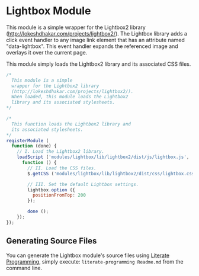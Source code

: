 Lightbox Module
===============

This module is a simple wrapper for the Lightbox2 library (http://lokeshdhakar.com/projects/lightbox2/). The Lightbox library adds a click event handler to any image link element that has an attribute named "data-lightbox". This event handler expands the referenced image and overlays it over the current page.

This module simply loads the Lightbox2 library and its associated CSS files.

```javascript
/*
  This module is a simple
  wrapper for the Lightbox2 library
  (http://lokeshdhakar.com/projects/lightbox2/).
  When loaded, this module loads the Lightbox2
  library and its associated stylesheets.
*/

/*
  This function loads the Lightbox2 library and
  its associated stylesheets.
*/
registerModule (
  function (done) {
    // I. Load the Lightbox2 library.
    loadScript ('modules/lightbox/lib/lightbox2/dist/js/lightbox.js',
      function () {
        // II. Load the CSS files.
        $.getCSS ('modules/lightbox/lib/lightbox2/dist/css/lightbox.css');

        // III. Set the default Lightbox settings.
        lightbox.option ({
          positionFromTop: 200
        });

        done ();
    });
});
```

Generating Source Files
-----------------------

You can generate the Lightbox module's source files using [Literate Programming](https://github.com/jostylr/literate-programming), simply execute:
`literate-programming Readme.md`
from the command line.

<!---
[lightbox.js](#Lightbox Module "save:")
-->
